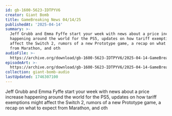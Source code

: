 ```yaml
---
id: gb-1600-5623-IDTPYV6
creator: Giant Bomb
title: GameBreaking News 04/14/25
publishedAt: '2025-04-14'
summary: >-
  Jeff Grubb and Emma Fyffe start your week with news about a price increase
  happening around the world for the PS5, updates on how tariff exemptions might
  affect the Switch 2, rumors of a new Prototype game, a recap on what to expect
  from Marathon, and oth
audioFile: >-
  https://archive.org/download/gb-1600-5623-IDTPYV6/2025-04-14-GameBreaking_News_04-14-25.mp3
episodeArt: >-
  https://archive.org/download/gb-1600-5623-IDTPYV6/2025-04-14-GameBreaking_News_04-14-25.png
collection: giant-bomb-audio
lastUpdated: 1746307100
---
```


Jeff Grubb and Emma Fyffe start your week with news about a price increase happening around the world for the PS5, updates on how tariff exemptions might affect the Switch 2, rumors of a new Prototype game, a recap on what to expect from Marathon, and oth
